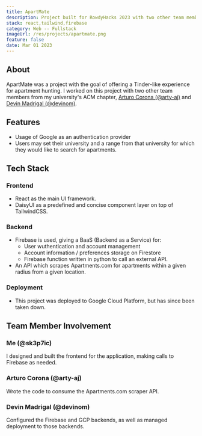 ```yaml
---
title: ApartMate
description: Project built for RowdyHacks 2023 with two other team members.
stack: react,tailwind,firebase
category: Web -- Fullstack
imageUrl: /res/projects/apartmate.png
feature: false
date: Mar 01 2023
---
```


## About

ApartMate was a project with the goal of offering a Tinder-like experience for apartment hunting.
I worked on this project with two other team members from my university's ACM
chapter, [Arturo Corona (@arty-aj)](https://github.com/arty-aj) and
[Devin Madrigal (@devinom)](https://github.com/devinom).

## Features

- Usage of Google as an authentication provider
- Users may set their university and a range from that university for which they would like to search for apartments.

## Tech Stack

### Frontend

- React as the main UI framework.
- DaisyUI as a predefined and concise component layer on top of TailwindCSS.

### Backend

- Firebase is used, giving a BaaS (Backend as a Service) for:
  - User wuthentication and account management
  - Account information / preferences storage on Firestore
  - Firebase function written in python to call an external API.
- An API which scrapes Apartments.com for apartments within a given radius from a given location.

### Deployment

- This project was deployed to Google Cloud Platform, but has since been taken down.

## Team Member Involvement

### Me (@sk3p7ic)

I designed and built the frontend for the application, making calls to Firebase as needed.

### Arturo Corona (@arty-aj)

Wrote the code to consume the Apartments.com scraper API.

### Devin Madrigal (@devinom)

Configured the Firebase and GCP backends, as well as managed deployment to those backends.
